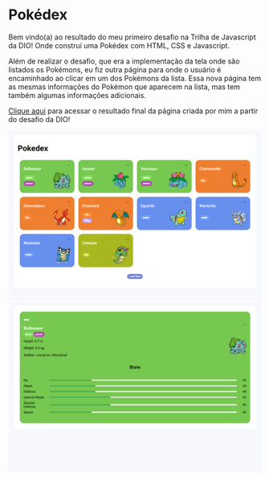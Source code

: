 # Pokédex

Bem vindo(a) ao resultado do meu primeiro desafio na Trilha de Javascript da DIO! Onde construí uma Pokédex com HTML, CSS e Javascript.

Além de realizar o desafio, que era a implementação da tela onde são listados os Pokémons, eu fiz outra página para onde o usuário é encaminhado ao clicar em um dos Pokémons da lista. Essa nova página tem as mesmas informações do Pokémon que aparecem na lista, mas tem também algumas informações adicionais. 

[Clique aqui]() para acessar o resultado final da página criada por mim a partir do desafio da DIO!

![image](./assets/images/resultado-index.png)
![image](./assets/images/resultado-details.png)